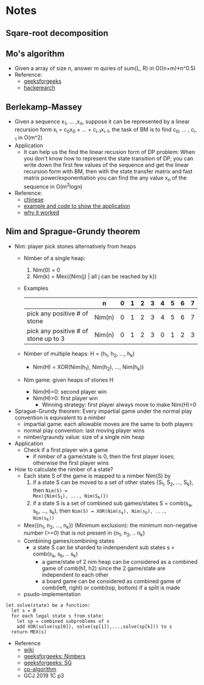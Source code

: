# Notes

## Sqare-root decomposition

## Mo's algorithm
* Given a array of size n, answer m quries of sum(L, R) in O((n+m)*n^0.5)
* Reference: 
	* [geeksforgeeks](https://www.geeksforgeeks.org/mos-algorithm-query-square-root-decomposition-set-1-introduction/)
	* [hackerearch](https://www.hackerearth.com/practice/notes/mos-algorithm/)

## Berlekamp-Massey
* Given a sequence x<sub>1</sub>, ... ,x<sub>n</sub>, suppose it can be represented by a linear recursion form x<sub>i</sub> = c<sub>0</sub>x<sub>0</sub> + ... + c<sub>i-1</sub>x<sub>i-1</sub>, the task of BM is to find c<sub>0</sub>, ... , c<sub>i-1</sub> in O(m^2)
* Application
	* It can help us the find the linear recusion form of DP problem: When you don't know how to represent the state transition of DP, you can write down the first few values of the sequence and get the linear recursion form with BM, then with the state transfer matrix and  fast matrix power/exponentiation you can find the any value x<sub>n</sub> of the sequence in O(m<sup>2</sup>logn)
* Reference: 
	* [chinese](https://www.cnblogs.com/zzqsblog/p/6877339.html)
	* [example and code to show the application](https://codeforces.com/blog/entry/61306)
	* [why it worked](https://grocid.net/2012/11/22/berlekamp-massey-algorithm-explained/)

## Nim and Sprague-Grundy theorem
* Nim: player pick stones alternatively from heaps
	* Nimber of a single heap: 
		1. Nim(0) = 0
		2. Nim(k) = Mex({Nim(j) | all j can be reached by k})
	* Examples
		
		||n|0|1|2|3|4|5|6|7
		---|---|---|---|---|---|---|---|---|---
		pick any positive # of stone|Nim(n)|0|1|2|3|4|5|6|7
		pick any positive # of stone up to 3|Nim(n)|0|1|2|3|0|1|2|3
	* Nimber of multiple heaps: H = (h<sub>1</sub>, h<sub>2</sub>, ..., h<sub>k</sub>)
		* Nim(H) = XOR(Nim(h<sub>1</sub>), Nim(h<sub>2</sub>), ..., Nim(h<sub>k</sub>))
	* Nim game: given heaps of stones H
		* Nim(H)=0: second player win
		* Nim(H)>0: first player win
			* Winning strategy: first player always move to make Nim(H)=0
* Sprague-Grundy theorem: Every impartial game under the normal play convention is equivalent to a nimber
	* impartial game: each allowable moves are the same to both players
	* normal play convention: last moving player wins
	* nimber/graundy value: size of a single nim heap
* Application
	* Check if a first player win a game
		* if nimber of a game/state is 0, then the first player loses; otherwise the first player wins
* How to calculate the nimber of a state?
	* Each state S of the game is mapped to a nimber Nim(S) by
		1. 	if a state S can be moved to a set of other states {S<sub>1</sub>, S<sub>2</sub>, ..., S<sub>k</sub>}, then <code>Nim(S) = Mex({Nim(S<sub>1</sub>), ..., Nim(S<sub>k</sub>)})</code>
		2. 	if a state S is a set of combined sub games/states S = comb(s<sub>a</sub>, s<sub>b</sub>, ..., s<sub>k</sub>), then <code>Nim(S) = XOR(Nim(s<sub>a</sub>), Nim(s<sub>b</sub>), ..., Nim(s<sub>k</sub>)) </code>
	* Mex({n<sub>1</sub>, n<sub>2</sub>, ..., n<sub>k</sub>}) (Minimum exclusion): the minimum non-negative number (>=0) that is not present in {n<sub>1</sub>, n<sub>2</sub>, .. n<sub>k</sub>}
	* Combining games/combining states
		* a state S can be sharded to indenpendent sub states s = comb(s<sub>a</sub>, s<sub>b</sub>, .. s<sub>k</sub>)
			* a game/state of 2 nim heap can be considered as a combined game of comb(h1, h2) since the 2 game/state are independent to each other
			* a board game can be considered as combined game of comb(left, right) or comb(top, bottom) if a split is made
	* psudo-implementation

~~~
let solve(state) be a function:
  let s = Ø
  for each legal state s from state:
  	let sp = combined subproblems of s 
    add XOR(solve(sp[0]), solve(sp[1]),...,solve(sp[k])) to s
  return MEX(s)
~~~
* Reference
	* [wiki](https://en.wikipedia.org/wiki/Sprague%E2%80%93Grundy_theorem)
	* [geeksforgeeks: Nimbers](https://www.geeksforgeeks.org/combinatorial-game-theory-set-3-grundy-numbersnimbers-and-mex/)
	* [geeksforgeeks: SG](https://www.geeksforgeeks.org/combinatorial-game-theory-set-4-sprague-grundy-theorem/)
	* [cp-algorithm](https://cp-algorithms.com/game_theory/sprague-grundy-nim.html)
	* GCJ 2019 1C p3
	